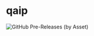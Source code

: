 # qaip

![GitHub Pre-Releases (by Asset)](https://img.shields.io/github/downloads-pre/3D-I/qaip/v1.0.2-rc/threedi_QAIP_102rc.zip.svg?color=gree&style=plastic)

